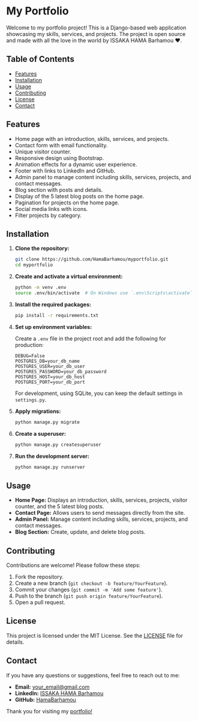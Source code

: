 # My Portfolio

Welcome to my portfolio project! This is a Django-based web application showcasing my skills, services, and projects. The project is open source and made with all the love in the world by ISSAKA HAMA Barhamou ❤️.

## Table of Contents

- [Features](#features)
- [Installation](#installation)
- [Usage](#usage)
- [Contributing](#contributing)
- [License](#license)
- [Contact](#contact)

## Features

- Home page with an introduction, skills, services, and projects.
- Contact form with email functionality.
- Unique visitor counter.
- Responsive design using Bootstrap.
- Animation effects for a dynamic user experience.
- Footer with links to LinkedIn and GitHub.
- Admin panel to manage content including skills, services, projects, and contact messages.
- Blog section with posts and details.
- Display of the 5 latest blog posts on the home page.
- Pagination for projects on the home page.
- Social media links with icons.
- Filter projects by category.

## Installation

1. **Clone the repository:**

    ```bash
    git clone https://github.com/HamaBarhamou/myportfolio.git
    cd myportfolio
    ```

2. **Create and activate a virtual environment:**

    ```bash
    python -m venv .env
    source .env/bin/activate  # On Windows use `.env\Scripts\activate`
    ```

3. **Install the required packages:**

    ```bash
    pip install -r requirements.txt
    ```

4. **Set up environment variables:**

    Create a `.env` file in the project root and add the following for production:

    ```env
    DEBUG=False
    POSTGRES_DB=your_db_name
    POSTGRES_USER=your_db_user
    POSTGRES_PASSWORD=your_db_password
    POSTGRES_HOST=your_db_host
    POSTGRES_PORT=your_db_port
    ```

    For development, using SQLite, you can keep the default settings in `settings.py`.

5. **Apply migrations:**

    ```bash
    python manage.py migrate
    ```

6. **Create a superuser:**

    ```bash
    python manage.py createsuperuser
    ```

7. **Run the development server:**

    ```bash
    python manage.py runserver
    ```

## Usage

- **Home Page:** Displays an introduction, skills, services, projects, visitor counter, and the 5 latest blog posts.
- **Contact Page:** Allows users to send messages directly from the site.
- **Admin Panel:** Manage content including skills, services, projects, and contact messages.
- **Blog Section:** Create, update, and delete blog posts.

## Contributing

Contributions are welcome! Please follow these steps:

1. Fork the repository.
2. Create a new branch (`git checkout -b feature/YourFeature`).
3. Commit your changes (`git commit -m 'Add some feature'`).
4. Push to the branch (`git push origin feature/YourFeature`).
5. Open a pull request.

## License

This project is licensed under the MIT License. See the [LICENSE](LICENSE) file for details.

## Contact

If you have any questions or suggestions, feel free to reach out to me:

- **Email:** [your_email@gmail.com](mailto:your_email@gmail.com)
- **LinkedIn:** [ISSAKA HAMA Barhamou](https://www.linkedin.com/in/barhamou-issaka-hama-90047b179/)
- **GitHub:** [HamaBarhamou](https://github.com/HamaBarhamou)

Thank you for visiting my [portfolio!](https://1fu-resilient-tesla.circumeo-apps.net/)
